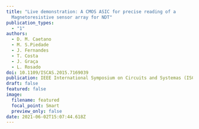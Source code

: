 ```yaml
---
title: "Live demonstration: A CMOS ASIC for precise reading of a
  Magnetoresistive sensor array for NDT"
publication_types:
  - "1"
authors:
  - D. M. Caetano
  - M. S.Piedade
  - J. Fernandes
  - T. Costa
  - J. Graça
  - L. Rosado
doi: 10.1109/ISCAS.2015.7169039
publication: IEEE International Symposium on Circuits and Systemas (ISCAS), 2014.
draft: false
featured: false
image:
  filename: featured
  focal_point: Smart
  preview_only: false
date: 2021-06-02T15:07:44.618Z
---
```

